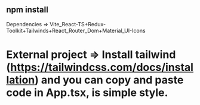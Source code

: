 ## npm install 
Dependencies => Vite_React-TS+Redux-Toolkit+Tailwinds+React_Router_Dom+Material_UI-Icons

# External project => Install tailwind (https://tailwindcss.com/docs/installation) and you can copy and paste code in App.tsx, is simple style.
